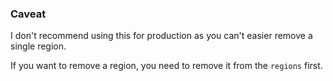 ### Caveat

I don't recommend using this for production as you can't easier remove a single region.

If you want to remove a region, you need to remove it from the `regions` first.
